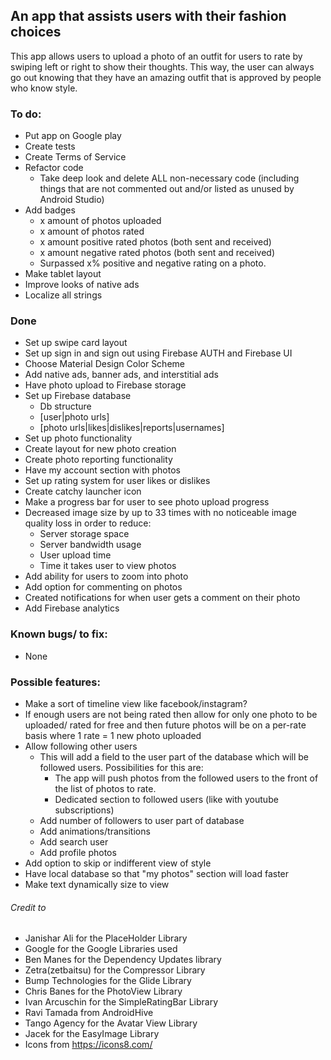 ## An app that assists users with their fashion choices

This app allows users to upload a photo of an outfit for users to rate by swiping left or right to show their thoughts. This way, the user can always go out knowing that they have an amazing outfit that is approved by people who know style.

### To do:
 * Put app on Google play
 * Create tests
 * Create Terms of Service
 * Refactor code
     * Take deep look and delete ALL non-necessary code (including things that are not commented out and/or listed as unused by Android Studio)
* Add badges
     * x amount of photos uploaded
     * x amount of photos rated
     * x amount positive rated photos (both sent and received)
     * x amount negative rated photos (both sent and received)
     * Surpassed x% positive and negative rating on a photo.
* Make tablet layout
* Improve looks of native ads
* Localize all strings

### Done
 * Set up swipe card layout
 * Set up sign in and sign out using Firebase AUTH and Firebase UI
 * Choose Material Design Color Scheme
 * Add native ads, banner ads, and interstitial ads
 * Have photo upload to Firebase storage
 * Set up Firebase database
   * Db structure
    * [user|photo urls]
    * [photo urls|likes|dislikes|reports|usernames]
 * Set up photo functionality
 * Create layout for new photo creation
 * Create photo reporting functionality
 * Have my account section with photos
 * Set up rating system for user likes or dislikes
 * Create catchy launcher icon
 * Make a progress bar for user to see photo upload progress
 * Decreased image size by up to 33 times with no noticeable image quality loss in order to reduce:
     * Server storage space
     * Server bandwidth usage
     * User upload time
     * Time it takes user to view photos
 * Add ability for users to zoom into photo
 * Add option for commenting on photos
 * Created notifications for when user gets a comment on their photo
  * Add Firebase analytics

### Known bugs/ to fix:
   * None



### Possible features:
* Make a sort of timeline view like facebook/instagram?
* If enough users are not being rated then allow for only one photo to be uploaded/ rated for free and then future photos will be on a per-rate basis where 1 rate = 1 new photo uploaded
* Allow following other users
   * This will add a field to the user part of the database which will be followed users. Possibilities for this are:
     * The app will push photos from the followed users to the front of the list of photos to rate.
     * Dedicated section to followed users (like with youtube subscriptions)
   * Add number of followers to user part of database
   * Add animations/transitions
   * Add search user
   * Add profile photos
 * Add option to skip or indifferent view of style
 * Have local database so that "my photos" section will load faster
 * Make text dynamically size to view



###### Credit to

* Janishar Ali for the PlaceHolder Library
* Google for the Google Libraries used
* Ben Manes for the Dependency Updates library
* Zetra(zetbaitsu) for the Compressor Library
* Bump Technologies for the Glide Library
* Chris Banes for the PhotoView Library
* Ivan Arcuschin for the SimpleRatingBar Library
* Ravi Tamada from AndroidHive
* Tango Agency for the Avatar View Library
* Jacek for the EasyImage Library
* Icons from https://icons8.com/
